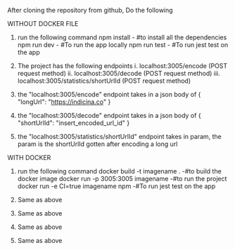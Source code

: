 After cloning the repository from github, Do the following 

WITHOUT DOCKER FILE
1. run the following command
    npm install - #to install all the dependencies
    npm run dev - #To run the app locally
    npm run test - #To run jest test on the app

2. The project has the following endpoints
    i.  localhost:3005/encode  (POST request method)
    ii. localhost:3005/decode  (POST request method)
    iii.    localhost:3005/statistics/shortUrlId  (POST request method)

3.  the "localhost:3005/encode" endpoint takes in a json body of 
    {
        "longUrl": "https://indicina.co"
    }

4.  the "localhost:3005/decode" endpoint takes in a json body of 
    {
        "shortUrlId": "insert_encoded_url_id"
    }

5.  the "localhost:3005/statistics/shortUrlId" endpoint takes in param, the param is the shortUrlId gotten   after encoding a long url


WITH DOCKER
1.  run the following command
    docker build -t imagename .    -#to build the docker image
    docker run -p 3005:3005 imagename      -#to run the project    
    docker run -e CI=true imagename npm       -#To run jest test on the app

2.  Same as above
3.  Same as above
4.  Same as above
5.  Same as above

